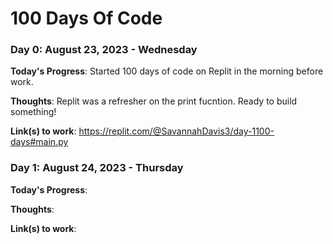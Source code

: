 # 100 Days Of Code

### Day 0: August 23, 2023 - Wednesday

**Today's Progress**: Started 100 days of code on Replit in the morning before work.

**Thoughts**: Replit was a refresher on the print fucntion. Ready to build something! 

**Link(s) to work**: https://replit.com/@SavannahDavis3/day-1100-days#main.py


### Day 1: August 24, 2023 - Thursday

**Today's Progress**: 

**Thoughts**:

**Link(s) to work**:
